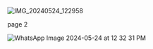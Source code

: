 ![IMG_20240524_122958](https://github.com/NandakishorG23/EmptyScreens1/assets/142422926/7584908b-190f-41fd-9c62-9ef43c3bc85a)


page 2 

![WhatsApp Image 2024-05-24 at 12 32 31 PM](https://github.com/NandakishorG23/EmptyScreens1/assets/142422926/840c08bc-e968-444a-aad0-f157028d01df)

